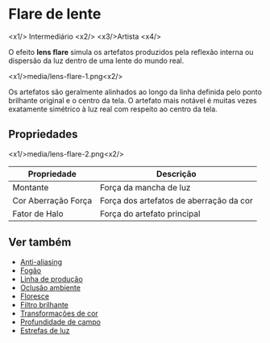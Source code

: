 # Flare de lente

<x1\/> Intermediário <x2\/>
<x3\/>Artista <x4\/>

O efeito **lens flare** simula os artefatos produzidos pela reflexão interna ou dispersão da luz dentro de uma lente do mundo real.

<x1\/>media\/lens-flare-1.png<x2\/>

Os artefatos são geralmente alinhados ao longo da linha definida pelo ponto brilhante original e o centro da tela. O artefato mais notável é muitas vezes exatamente simétrico à luz real com respeito ao centro da tela.

## Propriedades

<x1\/>media\/lens-flare-2.png<x2\/>

| Propriedade | Descrição |
| ------------------------- | ------ 
| Montante | Força da mancha de luz |
| Cor Aberração Força | Força dos artefatos de aberração da cor |
| Fator de Halo | Força do artefato principal |

## Ver também

* [Anti-aliasing](anti-aliasing.md)
* [Fogão](fog.md)
* [Linha de produção](outline.md)
* [Oclusão ambiente](ambient-occlusion.md)
* [Floresce](bloom.md)
* [Filtro brilhante](bright-filter.md)
* [Transformações de cor](color-transforms/index.md)
* [Profundidade de campo](depth-of-field.md)
* [Estrefas de luz](light-streaks.md)